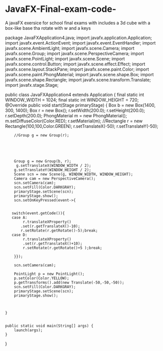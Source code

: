 # JavaFX-Final-exam-code-
A javaFX exersice for school final exams with includes a 3d cube with a box-like base tha rotate with w and a keys 

package JavaFXApplication4.java;
import javafx.application.Application;
import javafx.event.ActionEvent;
import javafx.event.EventHandler;
import javafx.scene.AmbientLight;
import javafx.scene.Camera;
import javafx.scene.Group;
import javafx.scene.PerspectiveCamera;
import javafx.scene.PointLight;
import javafx.scene.Scene;
import javafx.scene.control.Button;
import javafx.scene.effect.Effect;
import javafx.scene.layout.StackPane;
import javafx.scene.paint.Color;
import javafx.scene.paint.PhongMaterial;
import javafx.scene.shape.Box;
import javafx.scene.shape.Rectangle;
import javafx.scene.transform.Translate;
import javafx.stage.Stage;


public class JavaFXApplication4 extends Application {
        final static int WINDOW_WIDTH = 1024;
    final static int WINDOW_HEIGHT = 720;
    @Override
    public void start(Stage primaryStage) {
       Box b = new Box(1400, 300, 1400);
         Box r = new Box();
       r.setWidth(200.0);
       r.setHeight(200.0);
       r.setDepth(200.0);
       PhongMaterial m = new PhongMaterial();
       m.setDiffuseColor(Color.RED);
       r.setMaterial(m);
       //Rectangle r = new Rectangle(100,100,Color.GREEN);
       r.setTranslateX(-50);
       r.setTranslateY(-50);
      
        //Group g = new Group(r);
        
        
        
        
        
        Group g = new Group(b, r);
         g.setTranslateX(WINDOW_WIDTH / 2);
        g.setTranslateY(WINDOW_HEIGHT / 2);
        Scene scn = new Scene(g, WINDOW_WIDTH, WINDOW_HEIGHT);
        Camera cam = new PerspectiveCamera();
        scn.setCamera(cam);
        scn.setFill(Color.DARKGRAY);
        primaryStage.setScene(scn);
        primaryStage.show();
        scn.setOnKeyPressed(event->{
        
            
       switch(event.getCode()){
       case A:
            r.translateXProperty()
           .set(r.getTranslateX()-10);
           r.setRotate(r.getRotate()-5);break;
       case D:
            r.translateXProperty()
            .set(r.getTranslateX()+10);
            r.setRotate(r.getRotate()+5 );break;
        
        }});
        
        scn.setCamera(cam);
       
        PointLight p = new PointLight();
        p.setColor(Color.YELLOW);
        p.getTransforms().add(new Translate(-50,-50,-50));
        scn.setFill(Color.DARKGRAY);
        primaryStage.setScene(scn);
        primaryStage.show();
          
         
        
    }

 
    public static void main(String[] args) {
        launch(args);
    }
    
}
